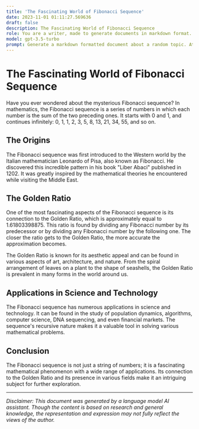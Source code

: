 ```yaml
---
title: 'The Fascinating World of Fibonacci Sequence'
date: 2023-11-01 01:11:27.569636
draft: false
description: The Fascinating World of Fibonacci Sequence
role: You are a writer, made to generate documents in markdown format. It is very important that all of the documents you generate are in valid markdown format.
model: gpt-3.5-turbo
prompt: Generate a markdown formatted document about a random topic. At the bottom, include a disclaimer explaining that the document was generated by you. The first line of the document should be the title. Make sure that the entire document is in proper markdown format, using a mix of various tags to make the document visually appealing.
---
```


# The Fascinating World of Fibonacci Sequence

Have you ever wondered about the mysterious Fibonacci sequence? In mathematics, the Fibonacci sequence is a series of numbers in which each number is the sum of the two preceding ones. It starts with 0 and 1, and continues infinitely: 0, 1, 1, 2, 3, 5, 8, 13, 21, 34, 55, and so on.

## The Origins

The Fibonacci sequence was first introduced to the Western world by the Italian mathematician Leonardo of Pisa, also known as Fibonacci. He discovered this incredible pattern in his book "Liber Abaci" published in 1202. It was greatly inspired by the mathematical theories he encountered while visiting the Middle East.

## The Golden Ratio

One of the most fascinating aspects of the Fibonacci sequence is its connection to the Golden Ratio, which is approximately equal to 1.61803398875. This ratio is found by dividing any Fibonacci number by its predecessor or by dividing any Fibonacci number by the following one. The closer the ratio gets to the Golden Ratio, the more accurate the approximation becomes.

The Golden Ratio is known for its aesthetic appeal and can be found in various aspects of art, architecture, and nature. From the spiral arrangement of leaves on a plant to the shape of seashells, the Golden Ratio is prevalent in many forms in the world around us.

## Applications in Science and Technology

The Fibonacci sequence has numerous applications in science and technology. It can be found in the study of population dynamics, algorithms, computer science, DNA sequencing, and even financial markets. The sequence's recursive nature makes it a valuable tool in solving various mathematical problems.

## Conclusion

The Fibonacci sequence is not just a string of numbers; it is a fascinating mathematical phenomenon with a wide range of applications. Its connection to the Golden Ratio and its presence in various fields make it an intriguing subject for further exploration.

---

*Disclaimer: This document was generated by a language model AI assistant. Though the content is based on research and general knowledge, the representation and expression may not fully reflect the views of the author.*